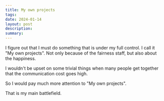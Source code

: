 ```yaml
---
title: My own projects
tags: 
date: 2024-01-14
layout: post
description: 
summary:
---
```


I figure out that I must do something that is under my full control. I call it "My own projects". Not only because of the fairness staff, but also about the happiness. 

I wouldn't be upset on some trivial things when many people get together that the communication cost goes high.

So I would pay much more attention to "My own projects".

That is my main battlefield. 